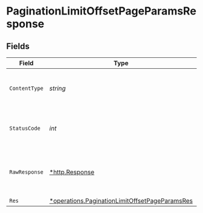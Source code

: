 # PaginationLimitOffsetPageParamsResponse


## Fields

| Field                                                                                                                  | Type                                                                                                                   | Required                                                                                                               | Description                                                                                                            |
| ---------------------------------------------------------------------------------------------------------------------- | ---------------------------------------------------------------------------------------------------------------------- | ---------------------------------------------------------------------------------------------------------------------- | ---------------------------------------------------------------------------------------------------------------------- |
| `ContentType`                                                                                                          | *string*                                                                                                               | :heavy_check_mark:                                                                                                     | HTTP response content type for this operation                                                                          |
| `StatusCode`                                                                                                           | *int*                                                                                                                  | :heavy_check_mark:                                                                                                     | HTTP response status code for this operation                                                                           |
| `RawResponse`                                                                                                          | [*http.Response](https://pkg.go.dev/net/http#Response)                                                                 | :heavy_check_mark:                                                                                                     | Raw HTTP response; suitable for custom response parsing                                                                |
| `Res`                                                                                                                  | [*operations.PaginationLimitOffsetPageParamsRes](../../../pkg/models/operations/paginationlimitoffsetpageparamsres.md) | :heavy_minus_sign:                                                                                                     | OK                                                                                                                     |